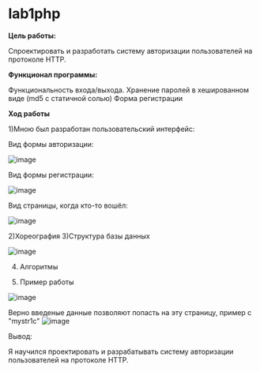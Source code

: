 # lab1php

__Цель работы:__

Спроектировать и разработать систему авторизации пользователей на протоколе HTTP.

__Функционал программы:__

Функциональность входа/выхода.
Хранение паролей в хешированном виде (md5 с статичной солью)
Форма регистрации

__Ход работы__

1)Мною был разработан пользовательский интерфейс:

Вид формы авторизации:

![image](https://user-images.githubusercontent.com/95688497/212461681-a51c6909-62c6-4d40-a7c8-7ec592fa9509.png)

Вид формы регистрации:

![image](https://user-images.githubusercontent.com/95688497/212461686-8568bcf3-058e-4c31-9c38-e5e2208d17d2.png)

Вид страницы, когда кто-то вошёл:

![image](https://user-images.githubusercontent.com/95688497/212461695-f5f17300-39d6-4f4a-a0f8-290618a3731d.png)

2)Хореография
3)Структура базы данных

![image](https://user-images.githubusercontent.com/95688497/212461829-c3d7b108-289a-4077-8cae-b858e3f78043.png)

4) Алгоритмы

5) Пример работы

![image](https://user-images.githubusercontent.com/95688497/212461987-6c4e6ddb-b343-42ed-b4c3-8bd5e925b262.png)

Верно введеные данные позволяют попасть на эту страницу, пример с "mystr1c"
![image](https://user-images.githubusercontent.com/95688497/212461994-ce39a7b0-9195-4c6b-9ea2-ef58d723cc97.png)

Вывод:

Я научился проектировать и разрабатывать систему авторизации пользователей на протоколе HTTP.
